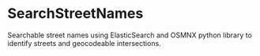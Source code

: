 # SearchStreetNames
Searchable street names using ElasticSearch and OSMNX python library to identify streets and geocodeable intersections.
